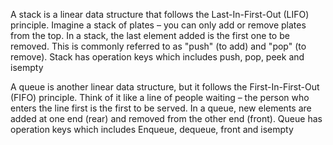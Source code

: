 A stack is a linear data structure that follows the Last-In-First-Out (LIFO) principle. Imagine a stack of plates – you can only add or remove plates from the top. In a stack, the last element added is the first one to be removed. This is commonly referred to as "push" (to add) and "pop" (to remove).
Stack has operation keys which includes push, pop, peek and isempty 

A queue is another linear data structure, but it follows the First-In-First-Out (FIFO) principle. Think of it like a line of people waiting – the person who enters the line first is the first to be served. In a queue, new elements are added at one end (rear) and removed from the other end (front).
Queue has operation keys which includes Enqueue, dequeue, front and isempty

